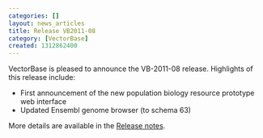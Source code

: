 ```yaml
---
categories: []
layout: news_articles
title: Release VB2011-08
category: [VectorBase]
created: 1312862400
---
```

VectorBase is pleased to announce the VB-2011-08 release. Highlights of this release include:
<ul>
<li>First announcement of the new population biology resource prototype web interface</li>
<li>Updated Ensembl genome browser (to schema 63)</li>
</ul>
More details are available in the <a href="/release/release-vb2011-08">Release notes</a>.
